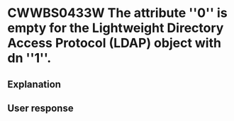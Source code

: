 # CWWBS0433W The attribute ''0'' is empty for the Lightweight Directory Access Protocol (LDAP) object with dn ''1''.

## Explanation

## User response